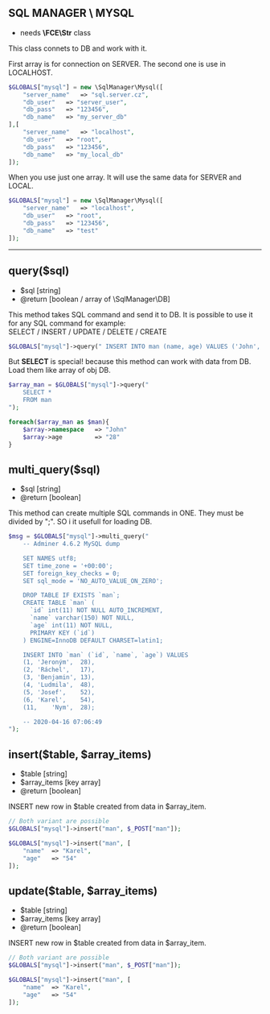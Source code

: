 ## SQL MANAGER \ MYSQL
- needs **\FCE\Str** class

This class connets to DB and work with it.<br>

First array is for connection on SERVER. The second one is use in LOCALHOST.
```php
$GLOBALS["mysql"] = new \SqlManager\Mysql([
	"server_name"	=> "sql.server.cz",
	"db_user"	=> "server_user",
	"db_pass"	=> "123456",
	"db_name"	=> "my_server_db"
],[
	"server_name"	=> "localhost",
	"db_user"	=> "root",
	"db_pass"	=> "123456",
	"db_name"	=> "my_local_db"
]);
```

When you use just one array. It will use the same data for SERVER and LOCAL.
```php
$GLOBALS["mysql"] = new \SqlManager\Mysql([
	"server_name"	=> "localhost",
	"db_user"	=> "root",
	"db_pass"	=> "123456",
	"db_name"	=> "test"
]);
```

<hr>

## query($sql)
- $sql [string]
- @return [boolean / array of \SqlManager\DB]

This method takes SQL command and send it to DB. It is possible to use it for any SQL command for example:<br>
SELECT / INSERT / UPDATE / DELETE / CREATE<br>
```php
$GLOBALS["mysql"]->query(" INSERT INTO man (name, age) VALUES ('John', '28'); ");
```
But **SELECT** is special! because this method can work with data from DB. Load them like array of obj DB.
```php
$array_man = $GLOBALS["mysql"]->query("
	SELECT *
	FROM man
");

foreach($array_man as $man){
	$array->namespace	=> "John"
	$array->age 		=> "28"
}

```
## multi_query($sql)
- $sql [string]
- @return [boolean]

This method can create multiple SQL commands in ONE. They must be divided by ";". SO i it usefull for loading DB.
```php
$msg = $GLOBALS["mysql"]->multi_query("
	-- Adminer 4.6.2 MySQL dump

	SET NAMES utf8;
	SET time_zone = '+00:00';
	SET foreign_key_checks = 0;
	SET sql_mode = 'NO_AUTO_VALUE_ON_ZERO';

	DROP TABLE IF EXISTS `man`;
	CREATE TABLE `man` (
	  `id` int(11) NOT NULL AUTO_INCREMENT,
	  `name` varchar(150) NOT NULL,
	  `age` int(11) NOT NULL,
	  PRIMARY KEY (`id`)
	) ENGINE=InnoDB DEFAULT CHARSET=latin1;

	INSERT INTO `man` (`id`, `name`, `age`) VALUES
	(1,	'Jeroným',	28),
	(2,	'Ráchel',	17),
	(3,	'Benjamin',	13),
	(4,	'Ludmila',	48),
	(5,	'Josef',	52),
	(6,	'Karel',	54),
	(11,	'Nym',	28);

	-- 2020-04-16 07:06:49
");
```


## insert($table, $array_items)
- $table [string]
- $array_items [key array]
- @return [boolean]

INSERT new row in $table created from data in $array_item.

```php
// Both variant are possible
$GLOBALS["mysql"]->insert("man", $_POST["man"]);

$GLOBALS["mysql"]->insert("man", [
	"name"	=> "Karel",
	"age"	=> "54"
]);
```


## update($table, $array_items)
- $table [string]
- $array_items [key array]
- @return [boolean]

INSERT new row in $table created from data in $array_item.

```php
// Both variant are possible
$GLOBALS["mysql"]->insert("man", $_POST["man"]);

$GLOBALS["mysql"]->insert("man", [
	"name"	=> "Karel",
	"age"	=> "54"
]);
```
